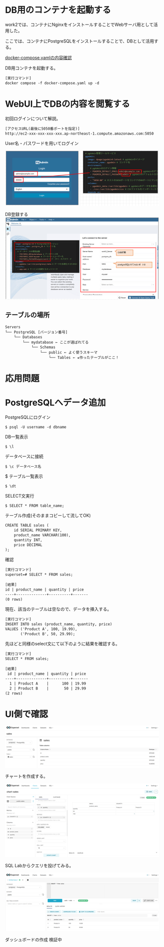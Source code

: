 # DB用のコンテナを起動する
work2では、コンテナにNginxをインストールすることでWebサーバ用として活用した。

ここでは、コンテナにPostgreSQLをインストールすることで、DBとして活用する。

[docker-compose.yamlの内容確認](./docker-compose.yaml)

DB用コンテナを起動する。
```
[実行コマンド]
docker compose -f docker-compose.yaml up -d
```

# WebUI上でDBの内容を閲覧する
初回ログインについて解説。
```
[アクセスURL(最後に5050番ポートを指定)]
http://ec2-xxx-xxx-xxx-xxx.ap-northeast-1.compute.amazonaws.com:5050
```

User名・パスワードを用いてログイン

![img](./img/w3img-01.png)

DB登録する
![img](./img/w3img-02.png)


## テーブルの場所
```
Servers
└── PostgreSQL [バージョン番号]
    └── Databases
        └── mydatabase ← ここが選ばれてる
            └── Schemas
                └── public ← よく使うスキーマ
                    └── Tables ← ★作ったテーブルがここ！

```


# 応用問題

# PostgreSQLへデータ追加

PostgreSQLにログイン
```
$ psql -U username -d dbname
```
 DB一覧表示
```
$ \l
```
データベースに接続
```
$ \c データベース名
```
$ テーブル一覧表示
```
$ \dt
```
SELECT文実行
```
$ SELECT * FROM table_name;
```

テーブル作成(そのままコピーして流してOK)
```
CREATE TABLE sales (
    id SERIAL PRIMARY KEY,
    product_name VARCHAR(100),
    quantity INT,
    price DECIMAL
);
```

確認
```
[実行コマンド]
superset=# SELECT * FROM sales;

[結果]
id | product_name | quantity | price 
----+--------------+----------+-------
(0 rows)
```
現在、該当のテーブルは空なので、データを挿入する。

```
[実行コマンド]
INSERT INTO sales (product_name, quantity, price) 
VALUES ('Product A', 100, 19.99),
       ('Product B', 50, 29.99);

```

先ほどと同様のselect文にて以下のように結果を確認する。


```
[実行コマンド]
SELECT * FROM sales;

[結果]
 id | product_name | quantity | price 
----+--------------+----------+-------
  1 | Product A    |      100 | 19.99
  2 | Product B    |       50 | 29.99
(2 rows)

```

# UI側で確認

![UI](./img/img1.png)

チャートを作成する。

![chart](./img/chart1.png)

SQL Labからクエリを投げてみる。

![SQL Lab](./img/sql-lab1.png)

ダッシュボードの作成
検証中